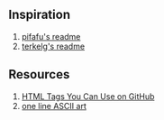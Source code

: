 ## Inspiration

1. [pifafu's readme](https://github.com/pifafu/pifafu)
2. [terkelg's readme](https://github.com/terkelg/terkelg)

## Resources

1. [HTML Tags You Can Use on GitHub](https://gist.github.com/seanh/13a93686bf4c2cb16e658b3cf96807f2)
2. [one line ASCII art](https://1lineart.kulaone.com/#/)
